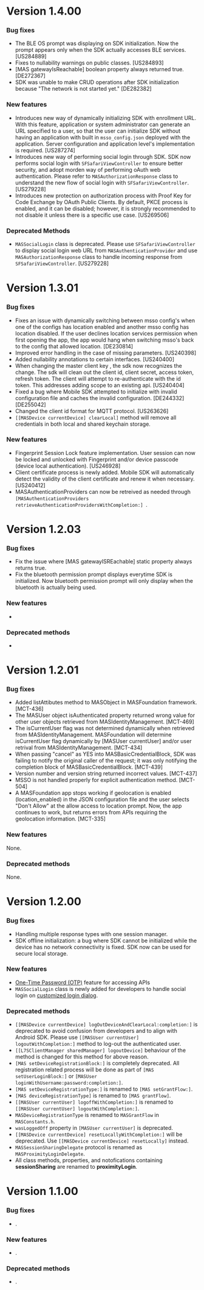 # Version 1.4.00

### Bug fixes
- The BLE OS prompt was displaying on SDK initialization. Now the prompt appears only when the SDK actually accesses BLE services.  [US284889]
- Fixes to nullability warnings on public classes. [US284893]
- [MAS gatewayIsReachable] boolean property always returned true. [DE272367]
- SDK was unable to make CRUD operations after SDK initialization because "The network is not started yet." [DE282382]
 
### New features
- Introduces new way of dynamically initializing SDK with enrollment URL. With this feature, application or system administrator can generate an URL specified to a user, so that the user can initialize SDK without having an application with built in `msso_config.json` deployed with the application. Server configuration and application level's implementation is required. [US287274]
- Introduces new way of performing social login through SDK.  SDK now performs social login with `SFSafariViewController` to ensure better security, and adopt morden way of performing oAuth web authentication. Please refer to `MASAuthorizationResponse` class to understand the new flow of social login with `SFSafariViewController`.[US279228]
- Introduces new protection on authorization process with Proof Key for Code Exchange by OAuth Public Clients.  By default, PKCE process is enabled, and it can be disabled; however, it is strongly recommended to not disable it unless there is a specific use case. [US269506]

### Deprecated Methods
- `MASSocialLogin` class is deprecated. Please use `SFSafariViewController` to display social login web URL from `MASAuthenticationProvider` and use `MASAuthorizationResponse` class to handle incoming response from `SFSafariViewController`. [US279228]

# Version 1.3.01

### Bug fixes 
- Fixes an issue with dynamically switching between msso config's when one of the configs has location enabled and another msso config has location disabled. If the user declines location services permission when first opening the app, the app would hang when switching msso's back to the config that allowed location. [DE230814]
- Improved error handling in the case of missing parameters. [US240398]
- Added nullability annotations to certain interfaces. [US240400]
- When changing the master client key , the sdk now recognizes the change. The sdk will clean out the client id, client secret, access token, refresh token. The client will attempt to re-authenticate with the id token. This addresses adding scope to an existing api. [US240404]
- Fixed a bug where Mobile SDK attempted to initialize with invalid configuration file and caches the invalid configuration. [DE244332][DE255042]
- Changed the client id format for MQTT protocol. [US263626]
- ```[[MASDevice currentDevice] clearLocal]``` method will remove all credentials in both local and shared keychain storage.

### New features
- Fingerprint Session Lock feature implementation.  User session can now be locked and unlocked with Fingerprint and/or device passcode (device local authentication). [US246928]
- Client certificate process is newly added.  Mobile SDK will automatically detect the validity of the client certificate and renew it when necessary. [US240412]
- MASAuthenticationProviders can now be retreived as needed through ```[MASAuthenticationProviders retrieveAuthenticationProvidersWithCompletion:] ```.

# Version 1.2.03

### Bug fixes
- Fix the issue where [MAS gatewayISREachable] static property always returns true.
- Fix the bluetooth permission prompt displays everytime SDK is initialized.  Now bluetooth permission prompt will only display when the bluetooth is actually being used.

### New features

-

### Deprecated methods

-

# Version 1.2.01

### Bug fixes
 
- Added listAttibutes method to MASObject in MASFoundation framework. [MCT-436]
- The MASUser object isAuthenticated property returned wrong value for other user objects retrieved from MASIdentityManagement. [MCT-469]
- The isCurrentUser flag was not determined dynamically when retrieved from MASIdentityManagement. MASFoundation will determine isCurrentUser flag dynamically by [MASUser currentUser] and/or user retrival from MASIdentityManagement. [MCT-434]
- When passing "cancel" as YES into MASBasicCredentialBlock, SDK was failing to notify the original caller of the request; it was only notifying the completion block of MASBasicCredentialBlock. [MCT-439]
- Version number and version string returned incorrect values. [MCT-437]
- MSSO is not handled properly for explicit authentication method. [MCT-504]
- A MASFoundation app stops working if geolocation is enabled (location_enabled) in the JSON configuration file and the user selects "Don't Allow" at the allow access to location prompt. Now, the app continues to work, but returns errors from APIs requiring the geolocation information. [MCT-335]


### New features

None.

### Deprecated methods

None.

# Version 1.2.00

### Bug fixes
 
- Handling multiple response types with one session manager.
- SDK offline initialization: a bug where SDK cannot be initialized while the device has no network connectivity is fixed.  SDK now can be used for secure local storage.

### New features

- [One-Time Password (OTP)](http://mas.ca.com/docs/ios/1.2.00/guides/#create-your-own-otp-dialog) feature for accessing APIs
- ```MASSocialLogin``` class is newly added for developers to handle social login on [customized login dialog](http://mas.ca.com/docs/ios/1.2.00/guides/#create-your-own-login-dialog).

### Deprecated methods

- ```[[MASDevice currentDevice] logOutDeviceAndClearLocal:completion:]``` is deprecated to avoid confusion from developers and to align with Android SDK.  Please use ```[[MASUser currentUser] logoutWithCompletion:]``` method to log-out the authenticated user.
- ```[[L7SClientManager sharedManager] logoutDevice]``` behaviour of the method is changed for this method for above reason. 
- ```[MAS setDeviceRegistrationBlock:]``` is completely deprecated.  All registration related process will be done as part of ```[MAS setUserLoginBlock:]``` or ```[MASUser loginWithUsername:password:completion:]```.
- ```[MAS setDeviceRegistrationType:]``` is renamed to ```[MAS setGrantFlow:]```.  
- ```[MAS deviceRegistrationType]``` is renamed to ```[MAS grantFlow]```.
- ```[[MASUser currentUser] logoffWithCompletion:]``` is renamed to ```[[MASUser currentUser] logoutWithCompletion:]```.
- ```MASDeviceRegistrationType``` is renamed to ```MASGrantFlow``` in ```MASConstants.h```.
- ```wasLoggedOff``` property in ```[MASUser currentUser]``` is deprecated.
- ```[[MASDevice currentDevice] resetLocallyWithCompletion:]``` will be deprecated.  Use ```[[MASDevice currentDevice] resetLocally]``` instead.
- ```MASSessionSharingDelegate``` protocol is renamed as ```MASProximityLoginDelegate```.
- All class methods, properties, and notofications containing **sessionSharing** are renamed to **proximityLogin**.



# Version 1.1.00

### Bug fixes

- .

### New features

- .

### Deprecated methods

- .


 [mag]: https://docops.ca.com/mag
 [mas.ca.com]: http://mas.ca.com/
 [docs]: http://mas.ca.com/docs/
 [blog]: http://mas.ca.com/blog/

 [releases]: ../../releases
 [contributing]: /CONTRIBUTING.md
 [license-link]: /LICENSE

